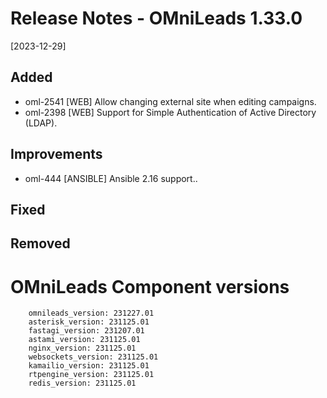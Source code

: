 # Release Notes - OMniLeads 1.33.0
[2023-12-29]

## Added

* oml-2541 [WEB] Allow changing external site when editing campaigns.
* oml-2398 [WEB] Support for Simple Authentication of Active Directory (LDAP).

## Improvements

* oml-444 [ANSIBLE] Ansible 2.16 support..

## Fixed


## Removed


# OMniLeads Component versions

```
    omnileads_version: 231227.01
    asterisk_version: 231125.01
    fastagi_version: 231207.01
    astami_version: 231125.01
    nginx_version: 231125.01
    websockets_version: 231125.01
    kamailio_version: 231125.01
    rtpengine_version: 231125.01
    redis_version: 231125.01
```
